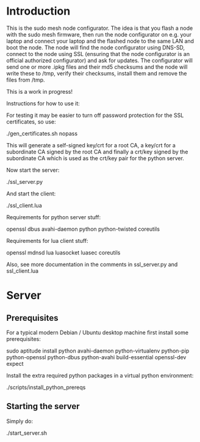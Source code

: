 # Introduction #

This is the sudo mesh node configurator. The idea is that you flash a node with the sudo mesh firmware, then run the node configurator on e.g. your laptop and connect your laptop and the flashed node to the same LAN and boot the node. The node will find the node configurator using DNS-SD, connect to the node using SSL (ensuring that the node configurator is an official authorized configurator) and ask for updates. The configurator will send one or more .ipkg files and their md5 checksums and the node will write these to /tmp, verify their checksums, install them and remove the files from /tmp. 

This is a work in progress!

Instructions for how to use it:

For testing it may be easier to turn off password protection for the SSL certificates, so use:

./gen_certificates.sh nopass

This will generate a self-signed key/crt for a root CA, a key/crt for a subordinate CA signed by the root CA and finally a crt/key signed by the subordinate CA which is used as the crt/key pair for the python server.

Now start the server:

./ssl_server.py

And start the client:

./ssl_client.lua

Requirements for python server stuff:

openssl
dbus
avahi-daemon
python
python-twisted
coreutils

Requirements for lua client stuff:

openssl
mdnsd
lua
luasocket
luasec
coreutils

Also, see more documentation in the comments in ssl_server.py and ssl_client.lua

# Server #

## Prerequisites ##

For a typical modern Debian / Ubuntu desktop machine first install some prerequisites:

  sudo aptitude install python avahi-daemon python-virtualenv python-pip python-openssl python-dbus python-avahi build-essential openssl-dev expect

Install the extra required python packages in a virtual python environment:

  ./scripts/install_python_prereqs

## Starting the server ##

Simply do:

  ./start_server.sh


  
